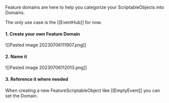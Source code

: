 Feature domains are here to help you categorize your ScriptableObjects into Domains.

The only use case is the [[EventHub]] for now.

#### 1. Create your own Feature Domain

![[Pasted image 20230706111907.png]]

#### 2. Name it

![[Pasted image 20230706112013.png]]

#### 3. Reference it where needed

When creating a new FeatureScriptableObject like [[EmptyEvent]] you can set the Domain.